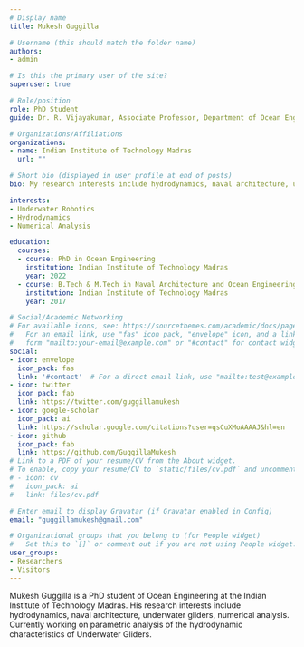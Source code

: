 ```yaml
---
# Display name
title: Mukesh Guggilla

# Username (this should match the folder name)
authors:
- admin

# Is this the primary user of the site?
superuser: true

# Role/position
role: PhD Student
guide: Dr. R. Vijayakumar, Associate Professor, Department of Ocean Engineering, Indian Institute of Technology Madras

# Organizations/Affiliations
organizations:
- name: Indian Institute of Technology Madras
  url: ""

# Short bio (displayed in user profile at end of posts)
bio: My research interests include hydrodynamics, naval architecture, underwater gliders, numerical analysis

interests:
- Underwater Robotics
- Hydrodynamics
- Numerical Analysis

education:
  courses:
  - course: PhD in Ocean Engineering
    institution: Indian Institute of Technology Madras
    year: 2022
  - course: B.Tech & M.Tech in Naval Architecture and Ocean Engineering
    institution: Indian Institute of Technology Madras
    year: 2017

# Social/Academic Networking
# For available icons, see: https://sourcethemes.com/academic/docs/page-builder/#icons
#   For an email link, use "fas" icon pack, "envelope" icon, and a link in the
#   form "mailto:your-email@example.com" or "#contact" for contact widget.
social:
- icon: envelope
  icon_pack: fas
  link: '#contact'  # For a direct email link, use "mailto:test@example.org".
- icon: twitter
  icon_pack: fab
  link: https://twitter.com/guggillamukesh
- icon: google-scholar
  icon_pack: ai
  link: https://scholar.google.com/citations?user=qsCuXMoAAAAJ&hl=en
- icon: github
  icon_pack: fab
  link: https://github.com/GuggillaMukesh
# Link to a PDF of your resume/CV from the About widget.
# To enable, copy your resume/CV to `static/files/cv.pdf` and uncomment the lines below.
# - icon: cv
#   icon_pack: ai
#   link: files/cv.pdf

# Enter email to display Gravatar (if Gravatar enabled in Config)
email: "guggillamukesh@gmail.com"

# Organizational groups that you belong to (for People widget)
#   Set this to `[]` or comment out if you are not using People widget.
user_groups:
- Researchers
- Visitors
---
```


Mukesh Guggilla is a PhD student of Ocean Engineering at the Indian Institute of Technology Madras. His research interests include hydrodynamics, naval architecture, underwater gliders, numerical analysis. Currently working on parametric analysis of the hydrodynamic characteristics of Underwater Gliders.
